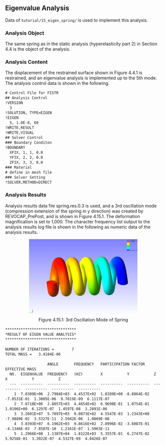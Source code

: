 ## Eigenvalue Analysis

Data of `tutorial/15_eigen_spring/` is used to implement this analysis.

### Analysis Object

The same spring as in the static analysis (hyperelasticity part 2) in Section 4.4 is the object of the analysis.

### Analysis Content

The displacement of the restrained surface shown in Figure 4.4.1 is restrained, and an eigenvalue analysis is implemented up to the 5th mode. The analysis control data is shown in the following.

```
# Control File for FISTR
## Analysis Control
!VERSION
  3
!SOLUTION, TYPE=EIGEN
!EIGEN
  5, 1.0E-8, 60
!WRITE,RESULT
!WRITE,VISUAL
## Solver Control
### Boundary Conditon
!BOUNDARY
  XFIX, 1, 1, 0.0
  YFIX, 2, 2, 0.0
  ZFIX, 3, 3, 0.0
### Material
# define in mesh file
### Solver Setting
!SOLVER,METHOD=DIRECT
```

### Analysis Results

Analysis results data file spring.res.0.3 is used, and a 3rd oscillation mode (compression extension of the spring in y direction) was created by REVOCAP_PrePost, and is shown in Figure 4.15.1. The deformation magnification is set to 1,000. The character frequency list output to the analysis results log file is shown in the following as numeric data of the analysis results.

<div style="text-align: center;">
<img src="./media/image15_01.png" width="350px"><br>
Figure 4.15.1: 3rd Oscillation Mode of Spring
</div>

```
********************************
*RESULT OF EIGEN VALUE ANALYSIS*
********************************

NUMBER OF ITERATIONS =        7
TOTAL MASS =   3.4184E-06

                   ANGLE       FREQUENCY   PARTICIPATION FACTOR                EFFECTIVE MASS
  NO.  EIGENVALUE  FREQUENCY   (HZ)        X           Y           Z           X           Y           Z
  ---  ----------  ----------  ----------  ----------  ----------  ----------  ----------  ----------  ----------
    1  7.8309E+06  2.7984E+03  4.4537E+02  1.0289E+00 -8.8864E-02 -7.0531E-01  1.3005E-06  9.7019E-09  6.1117E-07
    2  7.8718E+06  2.8057E+03  4.4654E+02  6.9690E-01  1.0754E-01  1.0106E+00  6.1297E-07  1.4597E-08  1.2891E-06
    3  3.2601E+07  5.7097E+03  9.0873E+02  4.5547E-03  1.2343E+00 -7.9889E-02  3.5327E-11  2.5942E-06  1.0869E-08
    4  3.8393E+07  6.1962E+03  9.8616E+02  2.8996E-02 -3.6087E-01 -4.1346E-03  7.8507E-10  1.2161E-07  1.5963E-11
    5  1.2966E+08  1.1387E+04  1.8122E+03  5.3557E-01  6.2747E-02  5.9258E-01  3.3022E-07  4.5327E-09  4.0426E-07
```
